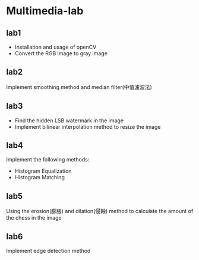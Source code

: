 # Multimedia-lab
## lab1
* Installation and usage of openCV
* Convert the RGB image to gray image

## lab2
Implement smoothing method and median filter(中值濾波法)

## lab3
* Find the hidden LSB watermark in the image
* Implement bilinear interpolation method to resize the image

## lab4
Implement the following methods:
* Histogram Equalization
* Histogram Matching

## lab5
Using the erosion(膨脹) and dilation(侵蝕) method to calculate the amount of the chess in the image

## lab6
Implement edge detection method

